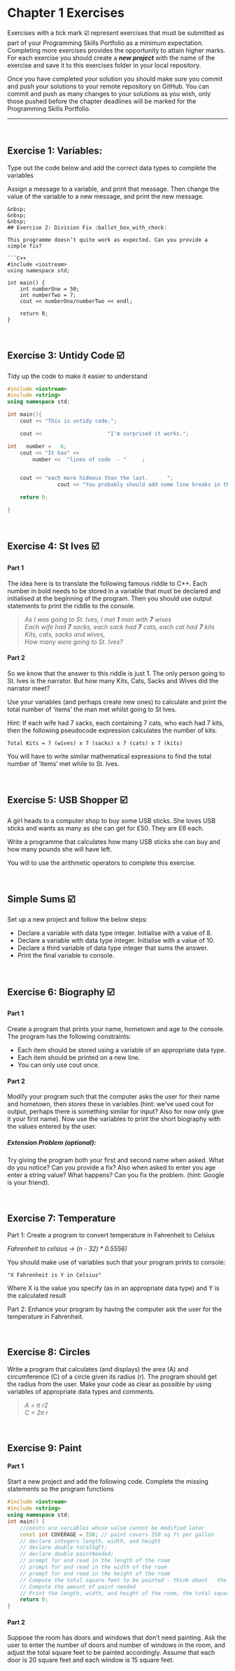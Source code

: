 # Chapter 1 Exercises

Exercises with a tick mark :ballot_box_with_check: represent exercises that must be submitted as part of your Programming Skills Portfolio as a minimum expectation. Completing more exercises provides the opportunity to attain higher marks. For each exercise you should create a _**new project**_ with the name of the exercise and save it to this exercises folder in your local repository.

Once you have completed your solution you should make sure you commit and push your solutions to your remote repository on GitHub. You can commit and push as many changes to your solutions as you wish, only those pushed before the chapter deadlines will be marked for the Programming Skills Portfolio.  

---
&nbsp;

## Exercise 1: Variables:

Type out the code below and add the correct data types to complete the variables

Assign a message to a variable, and print that message.
Then change the value of the variable to a new message, and print the new
message.

```
&nbsp;
&nbsp;
&nbsp;
## Exercise 2: Division Fix :ballot_box_with_check:

This programme doesn’t quite work as expected. Can you provide a simple fix?

```C++
#include <iostream>
using namespace std;

int main() {
    int numberOne = 50;
    int numberTwo = 7;
    cout << numberOne/numberTwo << endl;

    return 0;
}
```
&nbsp;
&nbsp;
&nbsp;
## Exercise 3: Untidy Code :ballot_box_with_check:

Tidy up the code to make it easier to understand

```C++
#include <iostream>
#include <string>
using namespace std;

int main(){
    cout << "This is untidy code.";

    cout <<                     "I'm surprised it works.";

int   number =   6;
    cout << "It has" <<
        number <<  "lines of code  - "     ;


    cout << "each more hideous than the last.      ";
                cout << "You probably should add some line breaks in the text too" << endl;

    return 0;

}
```
&nbsp;
&nbsp;
&nbsp;
## Exercise 4: St Ives :ballot_box_with_check:

#### Part 1

The idea here is to translate the following famous riddle to C++. Each number in bold needs to be stored in a variable that must be declared and initialised at the beginning of the program. Then you should use output statements to print the riddle to the console.


>*As I was going to St. Ives, I met __1__ man with __7__ wives  
>Each wife had __7__ sacks, each sack had __7__ cats, each cat had __7__ kits  
>Kits, cats, sacks and wives,  
>How many were going to St. Ives?*


#### Part 2

So we know that the answer to this riddle is just 1. The only person going to St. Ives is the narrator. But how many Kits, Cats, Sacks and Wives did the narrator meet?

Use your variables (and perhaps create new ones) to calculate and print the total number of ‘items’ the man met whilst going to St Ives.

Hint: If each wife had 7 sacks, each containing 7 cats, who each had 7 kits, then the following pseudocode expression calculates the number of kits:

```
Total Kits = 7 (wives) x 7 (sacks) x 7 (cats) x 7 (kits)
```

You will have to write similar mathematical expressions to find the total number of ‘items’ met while to St. Ives.

&nbsp;
&nbsp;
&nbsp;

## Exercise 5: USB Shopper :ballot_box_with_check:

A girl heads to a computer shop to buy some USB sticks. She loves USB sticks and wants as many as she can get for £50. They are £6 each.

Write a programme that calculates how many USB sticks she can buy and how many pounds she will have left.

You will to use the arithmetic operators to complete this exercise.

&nbsp;
&nbsp;
&nbsp;

## Simple Sums :ballot_box_with_check:

Set up a new project and follow the below steps:

* Declare a variable with data type integer. Initialise with a value of 8.
* Declare a variable with data type integer. Initialise with a value of 10.
* Declare a third variable of data type integer that sums the answer.
* Print the final variable to console.

&nbsp;
&nbsp;
&nbsp;
## Exercise 6: Biography :ballot_box_with_check:

#### Part 1
Create a program that prints your name, hometown and age to the console. The program has the following constraints:

* Each item should be stored using a variable of an appropriate data type.
* Each item should be printed on a new line.
* You can only use cout once.


#### Part 2
Modify your program such that the computer asks the user for their name and hometown, then stores these in variables (hint: we’ve used cout for output, perhaps there is something similar for input? Also for now only give it your first name). Now use the variables to print the short biography with the values entered by the user.


##### Extension Problem (optional):

Try giving the program both your first and second name when asked. What do you notice? Can you provide a fix? Also when asked to enter you age enter a string value? What happens? Can you fix the problem. (hint: Google is your friend).

&nbsp;
&nbsp;
&nbsp;
## Exercise 7: Temperature

Part 1: Create a program to convert temperature in Fahrenheit to Celsius

*Fahrenheit to celsius → (n - 32) * 0.5556)*

You should make use of variables such that your program prints to console:

```
"X Fahrenheit is Y in Celsius"
```

Where X is the value you specify (as in an appropriate data type) and Y is the calculated result

Part 2: Enhance your program by having the computer ask the user for the temperature in Fahrenheit.

&nbsp;
&nbsp;
&nbsp;
## Exercise 8: Circles

Write a program that calculates (and displays) the area (A) and circumference (C) of a circle given its radius (r). The program should get the radius from the user. Make your code as clear as possible by using variables of appropriate data types and comments.

>*A = π r2  
>C = 2π r*

&nbsp;
&nbsp;
&nbsp;

## Exercise 9: Paint

#### Part 1
Start a new project and add the following code. Complete the missing statements so the program functions

```C++
#include <iostream>
#include <string>
using namespace std;
int main() {
    //consts are variables whose value cannot be modified later
    const int COVERAGE = 350; // paint covers 350 sq ft per gallon
    // declare integers length, width, and height
    // declare double totalSqFt;
    // declare double paintNeeded;
    // prompt for and read in the length of the room
    // prompt for and read in the width of the room
    // prompt for and read in the height of the room
    // Compute the total square feet to be painted - think about   the dimensions of each wall assuming standard four wall room.
    // Compute the amount of paint needed
    // Print the length, width, and height of the room, the total square feet and number of gallons of paint required
    return 0;
}
```

#### Part 2
Suppose the room has doors and windows that don’t need painting. Ask the user to enter the number of doors and number of windows in the room, and adjust the total square feet to be painted accordingly. Assume that each door is 20 square feet and each window is 15 square feet.
